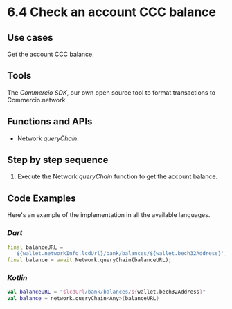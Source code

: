 # 6.4 Check an account CCC balance

## Use cases

Get the account CCC balance.

## Tools

The _Commercio SDK_, our own open source tool to format transactions to Commercio.network

## Functions and APIs

- Network _queryChain_.

## Step by step sequence

1. Execute the Network _queryChain_ function to get the account balance.

## Code Examples

Here's an example of the implementation in all the available languages.

### _Dart_

```dart
final balanceURL =
  '${wallet.networkInfo.lcdUrl}/bank/balances/${wallet.bech32Address}';
final balance = await Network.queryChain(balanceURL);
```

### _Kotlin_

```kotlin
val balanceURL = "$lcdUrl/bank/balances/${wallet.bech32Address}"
val balance = network.queryChain<Any>(balanceURL)
```